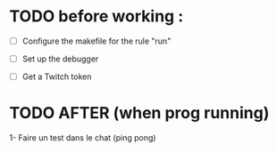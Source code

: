 # TODO before working : 
- [ ] Configure the makefile for the rule "run"
- [ ] Set up the debugger
- [ ] Get a Twitch token


# TODO AFTER (when prog running)
1- Faire un test dans le chat (ping pong)

